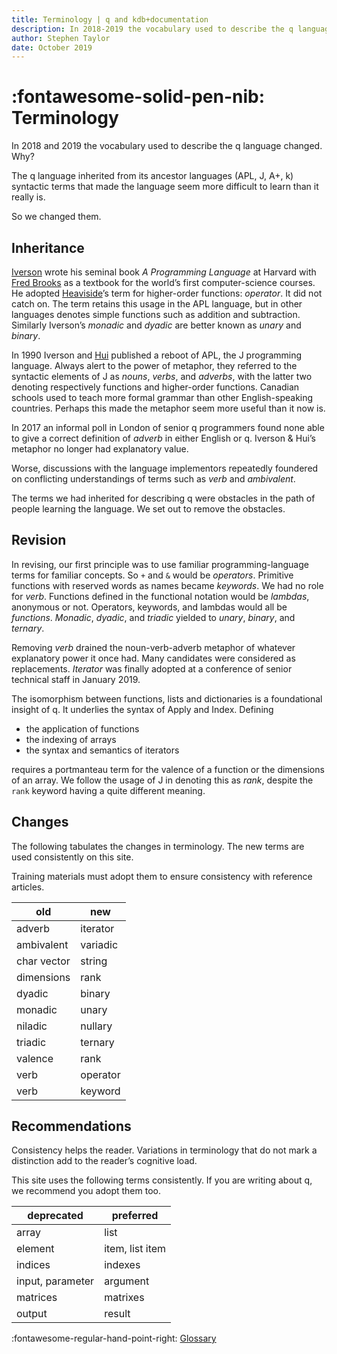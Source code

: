 ```yaml
---
title: Terminology | q and kdb+documentation
description: In 2018-2019 the vocabulary used to describe the q language changed. Here is how and why.
author: Stephen Taylor
date: October 2019
---
```

# :fontawesome-solid-pen-nib: Terminology


In 2018 and 2019 the vocabulary used to describe the q language changed. Why?

The q language inherited from its ancestor languages (APL, J, A+, k) syntactic terms that made the language seem more difficult to learn than it really is.

So we changed them.


## Inheritance

[Iverson](https://en.wikipedia.org/wiki/Kenneth_E._Iverson) wrote his seminal book _A Programming Language_ at Harvard with [Fred Brooks](https://en.wikipedia.org/wiki/Fred_Brooks) as a textbook for the world’s first computer-science courses. He adopted [Heaviside](https://en.wikipedia.org/wiki/Oliver_Heaviside)’s term for higher-order functions: _operator_. It did not catch on. The term retains this usage in the APL language, but in other languages denotes simple functions such as addition and subtraction. Similarly Iverson’s _monadic_ and _dyadic_ are better known as _unary_ and _binary_.

In 1990 Iverson and [Hui](https://en.wikipedia.org/wiki/Roger_Hui) published a reboot of APL, the J programming language. Always alert to the power of metaphor, they referred to the syntactic elements of J as _nouns_, _verbs_, and _adverbs_, with the latter two denoting respectively functions and higher-order functions. Canadian schools used to teach more formal grammar than other English-speaking countries. Perhaps this made the metaphor seem more useful than it now is.

In 2017 an informal poll in London of senior q programmers found none able to give a correct definition of _adverb_ in either English or q. Iverson & Hui’s metaphor no longer had explanatory value.

Worse, discussions with the language implementors repeatedly foundered on conflicting understandings of terms such as _verb_ and _ambivalent_.

The terms we had inherited for describing q were obstacles in the path of people learning the language. We set out to remove the obstacles.


## Revision

In revising, our first principle was to use familiar programming-language terms for familiar concepts. So `+` and `&` would be _operators_. Primitive functions with reserved words as names became _keywords_. We had no role for _verb_. Functions defined in the functional notation would be _lambdas_, anonymous or not. Operators, keywords, and lambdas would all be _functions_. _Monadic_, _dyadic_, and _triadic_ yielded to _unary_, _binary_, and _ternary_.

Removing _verb_ drained the noun-verb-adverb metaphor of whatever explanatory power it once had. Many candidates were considered as replacements. _Iterator_ was finally adopted at a conference of senior technical staff in January 2019.

The isomorphism between functions, lists and dictionaries is a foundational insight of q. It underlies the syntax of Apply and Index. Defining

-   the application of functions
-   the indexing of arrays
-   the syntax and semantics of iterators

requires a portmanteau term for the valence of a function or the dimensions of an array. We follow the usage of J in denoting this as _rank_, despite the `rank` keyword having a quite different meaning.


## Changes

The following tabulates the changes in terminology.
The new terms are used consistently on this site.

Training materials must adopt them to ensure consistency with reference articles.

old         | new
------------|---------
adverb      | iterator
ambivalent  | variadic
char vector | string
dimensions  | rank
dyadic      | binary
monadic     | unary
niladic     | nullary
triadic     | ternary
valence     | rank
verb        | operator
verb        | keyword



## Recommendations

Consistency helps the reader. Variations in terminology that do not mark a distinction add to the reader’s cognitive load.

This site uses the following terms consistently. If you are writing about q, we recommend you adopt them too.

deprecated       | preferred
-----------------|-----------------
array            | list
element          | item, list item
indices          | indexes
input, parameter | argument
matrices         | matrixes
output           | result

:fontawesome-regular-hand-point-right:
[Glossary](../basics/glossary.md)



